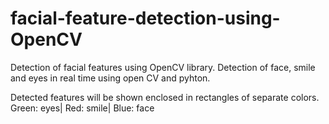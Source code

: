# facial-feature-detection-using-OpenCV
Detection of facial features using OpenCV library. 
Detection of face, smile and eyes in real time using open CV and pyhton.

Detected features will be shown enclosed in rectangles of separate colors.
Green: eyes|
Red: smile|
Blue: face
